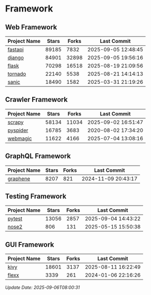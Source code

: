 # Framework

## Web Framework
| Project Name | Stars | Forks | Last Commit |
| ------------ | ----- | ----- | ----------- |
| [fastapi](https://github.com/fastapi/fastapi) | 89185 | 7832 | 2025-09-05 12:48:45 |
| [django](https://github.com/django/django) | 84901 | 32898 | 2025-09-05 19:56:16 |
| [flask](https://github.com/pallets/flask) | 70298 | 16518 | 2025-08-19 21:09:56 |
| [tornado](https://github.com/tornadoweb/tornado) | 22140 | 5538 | 2025-08-21 14:14:13 |
| [sanic](https://github.com/sanic-org/sanic) | 18490 | 1582 | 2025-03-31 21:19:26 |

## Crawler Framework
| Project Name | Stars | Forks | Last Commit |
| ------------ | ----- | ----- | ----------- |
| [scrapy](https://github.com/scrapy/scrapy) | 58134 | 11034 | 2025-09-02 16:51:47 |
| [pyspider](https://github.com/binux/pyspider) | 16785 | 3683 | 2020-08-02 17:34:20 |
| [webmagic](https://github.com/code4craft/webmagic) | 11622 | 4166 | 2025-07-04 13:08:16 |

## GraphQL Framework
| Project Name | Stars | Forks | Last Commit |
| ------------ | ----- | ----- | ----------- |
| [graphene](https://github.com/graphql-python/graphene) | 8207 | 821 | 2024-11-09 20:43:17 |

## Testing Framework
| Project Name | Stars | Forks | Last Commit |
| ------------ | ----- | ----- | ----------- |
| [pytest](https://github.com/pytest-dev/pytest) | 13056 | 2857 | 2025-09-04 14:43:22 |
| [nose2](https://github.com/nose-devs/nose2) | 806 | 131 | 2025-05-15 15:50:38 |

## GUI Framework
| Project Name | Stars | Forks | Last Commit |
| ------------ | ----- | ----- | ----------- |
| [kivy](https://github.com/kivy/kivy) | 18601 | 3137 | 2025-08-11 16:22:49 |
| [flexx](https://github.com/flexxui/flexx) | 3339 | 261 | 2024-01-06 22:16:26 |

*Update Date: 2025-09-06T08:00:31*